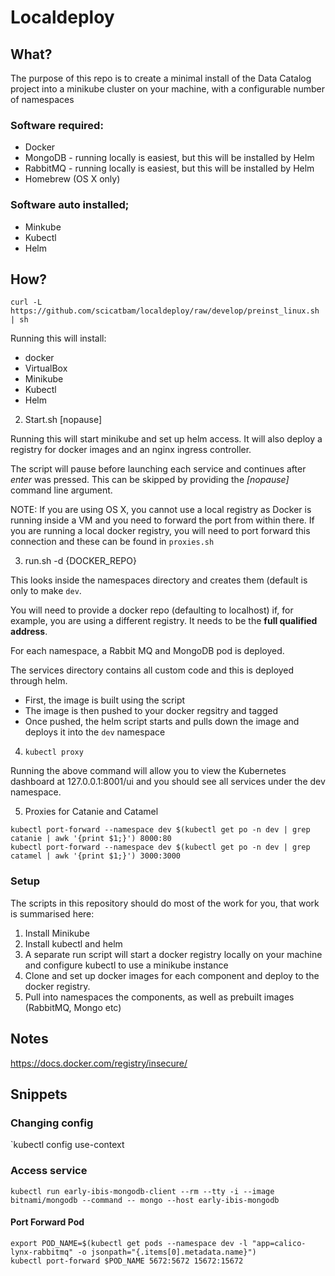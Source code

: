 # Localdeploy

## What?

The purpose of this repo is to create a minimal install of the Data Catalog project into a minikube cluster on your machine, with a configurable number of namespaces

### Software required:

* Docker
* MongoDB - running locally is easiest, but this will be installed by Helm
* RabbitMQ - running locally is easiest, but this will be installed by Helm
* Homebrew (OS X only)

### Software auto installed;

* Minkube
* Kubectl
* Helm

## How? 

```
curl -L https://github.com/scicatbam/localdeploy/raw/develop/preinst_linux.sh | sh
```

Running this will install:
* docker
* VirtualBox
* Minikube
* Kubectl 
* Helm 

2. Start.sh [nopause]

Running this will start minikube and set up helm access.
It will also deploy a registry for docker images and an nginx ingress controller.

The script will pause before launching each service and continues after *enter* was pressed.
This can be skipped by providing the *[nopause]* command line argument.

NOTE: If you are using OS X, you cannot use a local registry as Docker is running inside a VM and you need to forward the port from within there. 
If you are running a local docker registry, you will need to port forward this connection and these can be found in `proxies.sh`

3. run.sh -d {DOCKER_REPO}

This looks inside the namespaces directory and creates them (default is only to make `dev`.

You will need to provide a docker repo (defaulting to localhost) if, for example, you are using a different registry. It needs to be the **full qualified address**.

For each namespace, a Rabbit MQ and MongoDB pod is deployed.

The services directory contains all custom code and this is deployed through helm. 

* First, the image is built using the script
* The image is then pushed to your docker regsitry and tagged
* Once pushed, the helm script starts and pulls down the image and deploys it into the `dev` namespace

4. `kubectl proxy`

Running the above command will allow you to view the Kubernetes dashboard at 127.0.0.1:8001/ui and you should see all services under the dev namespace.

5. Proxies for Catanie and Catamel

```
kubectl port-forward --namespace dev $(kubectl get po -n dev | grep catanie | awk '{print $1;}') 8000:80
kubectl port-forward --namespace dev $(kubectl get po -n dev | grep catamel | awk '{print $1;}') 3000:3000
```

### Setup

The scripts in this repository should do most of the work for you, that work is summarised here:

1. Install Minikube 
2. Install kubectl and helm
3. A separate run script will start a docker registry locally on your machine and configure kubectl to use a minikube instance
4. Clone and set up docker images for each component and deploy to the docker registry.
5. Pull into namespaces the components, as well as prebuilt images (RabbitMQ, Mongo etc)

## Notes

https://docs.docker.com/registry/insecure/

## Snippets

### Changing config

`kubectl config use-context <context-name>

### Access service

`kubectl run early-ibis-mongodb-client --rm --tty -i --image bitnami/mongodb --command -- mongo --host early-ibis-mongodb`

#### Port Forward Pod

```
export POD_NAME=$(kubectl get pods --namespace dev -l "app=calico-lynx-rabbitmq" -o jsonpath="{.items[0].metadata.name}")                                                
kubectl port-forward $POD_NAME 5672:5672 15672:15672 
```
